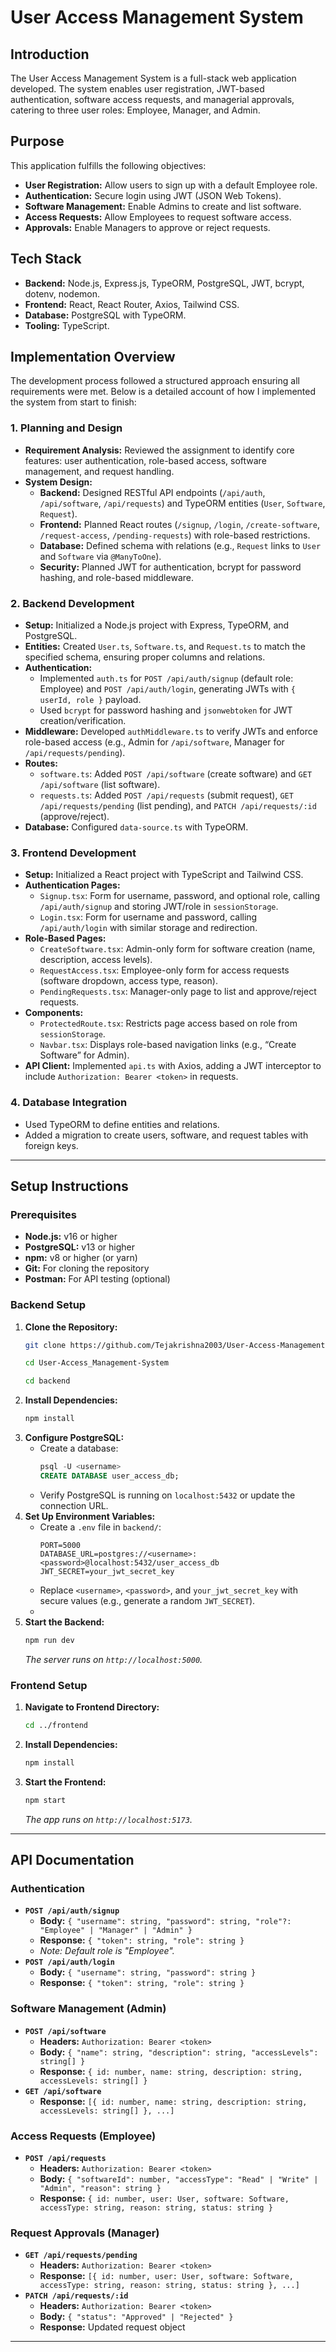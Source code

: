 # User Access Management System

## Introduction

The User Access Management System is a full-stack web application developed. The system enables user registration, JWT-based authentication, software access requests, and managerial approvals, catering to three user roles: Employee, Manager, and Admin.

## Purpose

This application fulfills the following objectives:

* **User Registration:** Allow users to sign up with a default Employee role.
* **Authentication:** Secure login using JWT (JSON Web Tokens).
* **Software Management:** Enable Admins to create and list software.
* **Access Requests:** Allow Employees to request software access.
* **Approvals:** Enable Managers to approve or reject requests.

## Tech Stack

* **Backend:** Node.js, Express.js, TypeORM, PostgreSQL, JWT, bcrypt, dotenv, nodemon.
* **Frontend:** React, React Router, Axios, Tailwind CSS.
* **Database:** PostgreSQL with TypeORM.
* **Tooling:** TypeScript.

## Implementation Overview

The development process followed a structured approach ensuring all requirements were met. Below is a detailed account of how I implemented the system from start to finish:

### 1. Planning and Design

* **Requirement Analysis:** Reviewed the assignment to identify core features: user authentication, role-based access, software management, and request handling.
* **System Design:**
    * **Backend:** Designed RESTful API endpoints (`/api/auth`, `/api/software`, `/api/requests`) and TypeORM entities (`User`, `Software`, `Request`).
    * **Frontend:** Planned React routes (`/signup`, `/login`, `/create-software`, `/request-access`, `/pending-requests`) with role-based restrictions.
    * **Database:** Defined schema with relations (e.g., `Request` links to `User` and `Software` via `@ManyToOne`).
    * **Security:** Planned JWT for authentication, bcrypt for password hashing, and role-based middleware.

### 2. Backend Development

* **Setup:** Initialized a Node.js project with Express, TypeORM, and PostgreSQL.
* **Entities:** Created `User.ts`, `Software.ts`, and `Request.ts` to match the specified schema, ensuring proper columns and relations.
* **Authentication:**
    * Implemented `auth.ts` for `POST /api/auth/signup` (default role: Employee) and `POST /api/auth/login`, generating JWTs with `{ userId, role }` payload.
    * Used `bcrypt` for password hashing and `jsonwebtoken` for JWT creation/verification.
* **Middleware:** Developed `authMiddleware.ts` to verify JWTs and enforce role-based access (e.g., Admin for `/api/software`, Manager for `/api/requests/pending`).
* **Routes:**
    * `software.ts`: Added `POST /api/software` (create software) and `GET /api/software` (list software).
    * `requests.ts`: Added `POST /api/requests` (submit request), `GET /api/requests/pending` (list pending), and `PATCH /api/requests/:id` (approve/reject).
* **Database:** Configured `data-source.ts` with TypeORM.

### 3. Frontend Development

* **Setup:** Initialized a React project with TypeScript and Tailwind CSS.
* **Authentication Pages:**
    * `Signup.tsx`: Form for username, password, and optional role, calling `/api/auth/signup` and storing JWT/role in `sessionStorage`.
    * `Login.tsx`: Form for username and password, calling `/api/auth/login` with similar storage and redirection.
* **Role-Based Pages:**
    * `CreateSoftware.tsx`: Admin-only form for software creation (name, description, access levels).
    * `RequestAccess.tsx`: Employee-only form for access requests (software dropdown, access type, reason).
    * `PendingRequests.tsx`: Manager-only page to list and approve/reject requests.
* **Components:**
    * `ProtectedRoute.tsx`: Restricts page access based on role from `sessionStorage`.
    * `Navbar.tsx`: Displays role-based navigation links (e.g., “Create Software” for Admin).
* **API Client:** Implemented `api.ts` with Axios, adding a JWT interceptor to include `Authorization: Bearer <token>` in requests.

### 4. Database Integration

* Used TypeORM to define entities and relations.
* Added a migration to create users, software, and request tables with foreign keys.

---

## Setup Instructions

### Prerequisites

* **Node.js:** v16 or higher
* **PostgreSQL:** v13 or higher
* **npm:** v8 or higher (or yarn)
* **Git:** For cloning the repository
* **Postman:** For API testing (optional)

### Backend Setup

1.  **Clone the Repository:**
    ```bash
    git clone https://github.com/Tejakrishna2003/User-Access-Management-System.git

    cd User-Access_Management-System

    cd backend

    ```
2.  **Install Dependencies:**
    ```bash
    npm install
    ```
3.  **Configure PostgreSQL:**
    * Create a database:
        ```sql
        psql -U <username>
        CREATE DATABASE user_access_db;
        ```
    * Verify PostgreSQL is running on `localhost:5432` or update the connection URL.
4.  **Set Up Environment Variables:**
    * Create a `.env` file in `backend/`:
        ```
        PORT=5000
        DATABASE_URL=postgres://<username>:<password>@localhost:5432/user_access_db
        JWT_SECRET=your_jwt_secret_key
        ```
    * Replace `<username>`, `<password>`, and `your_jwt_secret_key` with secure values (e.g., generate a random `JWT_SECRET`).
    * 
5.  **Start the Backend:**
    ```bash
    npm run dev
    ```
    *The server runs on `http://localhost:5000`.*

### Frontend Setup

1.  **Navigate to Frontend Directory:**
    ```bash
    cd ../frontend
    ```
2.  **Install Dependencies:**
    ```bash
    npm install
    ```
3.  **Start the Frontend:**
    ```bash
    npm start
    ```
    *The app runs on `http://localhost:5173`.*

---

## API Documentation

### Authentication

* **`POST /api/auth/signup`**
    * **Body:** `{ "username": string, "password": string, "role"?: "Employee" | "Manager" | "Admin" }`
    * **Response:** `{ "token": string, "role": string }`
    * *Note: Default role is "Employee".*
* **`POST /api/auth/login`**
    * **Body:** `{ "username": string, "password": string }`
    * **Response:** `{ "token": string, "role": string }`

### Software Management (Admin)

* **`POST /api/software`**
    * **Headers:** `Authorization: Bearer <token>`
    * **Body:** `{ "name": string, "description": string, "accessLevels": string[] }`
    * **Response:** `{ id: number, name: string, description: string, accessLevels: string[] }`
* **`GET /api/software`**
    * **Response:** `[{ id: number, name: string, description: string, accessLevels: string[] }, ...]`

### Access Requests (Employee)

* **`POST /api/requests`**
    * **Headers:** `Authorization: Bearer <token>`
    * **Body:** `{ "softwareId": number, "accessType": "Read" | "Write" | "Admin", "reason": string }`
    * **Response:** `{ id: number, user: User, software: Software, accessType: string, reason: string, status: string }`

### Request Approvals (Manager)

* **`GET /api/requests/pending`**
    * **Headers:** `Authorization: Bearer <token>`
    * **Response:** `[{ id: number, user: User, software: Software, accessType: string, reason: string, status: string }, ...]`
* **`PATCH /api/requests/:id`**
    * **Headers:** `Authorization: Bearer <token>`
    * **Body:** `{ "status": "Approved" | "Rejected" }`
    * **Response:** Updated request object

---
